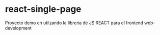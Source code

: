# react-single-page
Proyecto demo en utilzando la libreria de JS REACT para el frontend web- development
